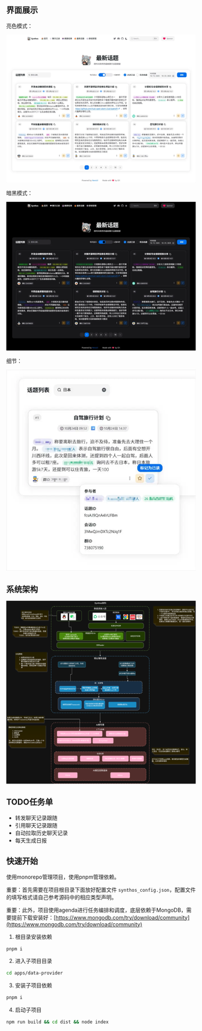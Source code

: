 ## 界面展示

亮色模式：

![alt text](前端截图1.webp)

暗黑模式：

![alt text](前端截图2.webp)

细节：

![alt text](前端截图3.webp)

## 系统架构

![alt text](Synthos架构7.drawio.png)

## TODO任务单

- 转发聊天记录跟随
- 引用聊天记录跟随
- 自动拉取历史聊天记录
- 每天生成日报

## 快速开始

使用monorepo管理项目，使用pnpm管理依赖。

重要：首先需要在项目根目录下面放好配置文件 `synthos_config.json`，配置文件的填写格式请自己参考源码中的相应类型声明。

重要：此外，项目使用agenda进行任务编排和调度，底层依赖于MongoDB，需要提前下载安装好：[https://www.mongodb.com/try/download/community](https://www.mongodb.com/try/download/community)

1. 根目录安装依赖

```bash
pnpm i
```

2. 进入子项目目录

```bash
cd apps/data-provider
```

3. 安装子项目依赖

```bash
pnpm i
```

4. 启动子项目

```bash
npm run build && cd dist && node index
```
